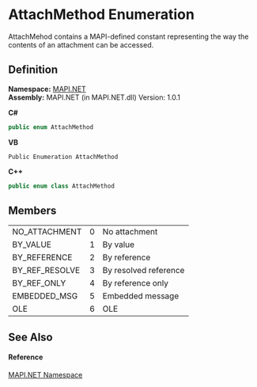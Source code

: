 # AttachMethod Enumeration


AttachMehod contains a MAPI-defined constant representing the way the contents of an attachment can be accessed.



## Definition
**Namespace:** <a href="N_MAPI_NET.md">MAPI.NET</a>  
**Assembly:** MAPI.NET (in MAPI.NET.dll) Version: 1.0.1

**C#**
``` C#
public enum AttachMethod
```
**VB**
``` VB
Public Enumeration AttachMethod
```
**C++**
``` C++
public enum class AttachMethod
```



## Members
<table>
<tr>
<td>NO_ATTACHMENT</td>
<td>0</td>
<td>No attachment</td></tr>
<tr>
<td>BY_VALUE</td>
<td>1</td>
<td>By value</td></tr>
<tr>
<td>BY_REFERENCE</td>
<td>2</td>
<td>By reference</td></tr>
<tr>
<td>BY_REF_RESOLVE</td>
<td>3</td>
<td>By resolved reference</td></tr>
<tr>
<td>BY_REF_ONLY</td>
<td>4</td>
<td>By reference only</td></tr>
<tr>
<td>EMBEDDED_MSG</td>
<td>5</td>
<td>Embedded message</td></tr>
<tr>
<td>OLE</td>
<td>6</td>
<td>OLE</td></tr>
</table>

## See Also


#### Reference
<a href="N_MAPI_NET.md">MAPI.NET Namespace</a>  

